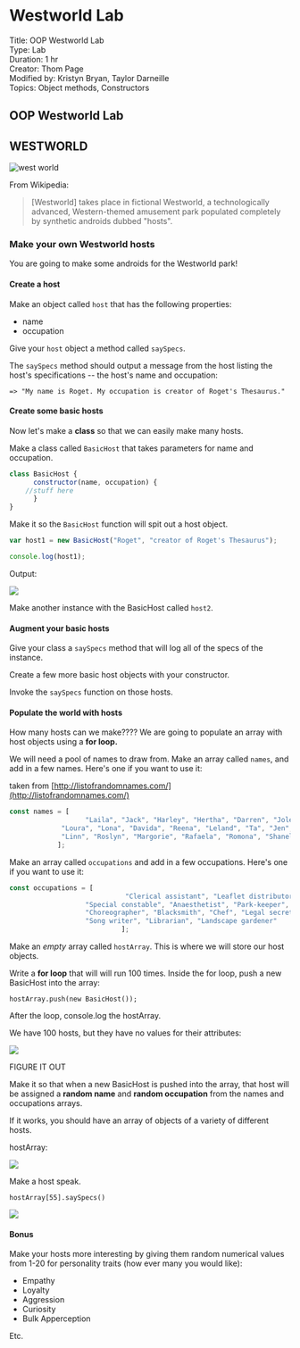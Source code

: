 # Westworld Lab

 Title: OOP Westworld Lab  
 Type: Lab  
 Duration: 1 hr  
 Creator: Thom Page  
 Modified by: Kristyn Bryan, Taylor Darneille  
 Topics: Object methods, Constructors  


## OOP Westworld Lab

## WESTWORLD

![west world](https://i.imgur.com/WXmau06.png)

From Wikipedia:

> \[Westworld\] takes place in fictional Westworld, a technologically advanced, Western-themed amusement park populated completely by synthetic androids dubbed "hosts".

### Make your own Westworld hosts

You are going to make some androids for the Westworld park!

#### Create a host

Make an object called `host` that has the following properties:

* name
* occupation

Give your `host` object a method called `saySpecs`.

The `saySpecs` method should output a message from the host listing the host's specifications -- the host's name and occupation:

```text
=> "My name is Roget. My occupation is creator of Roget's Thesaurus."
```

#### Create some basic hosts

Now let's make a **class** so that we can easily make many hosts.

Make a class called `BasicHost` that takes parameters for name and occupation.

```javascript
class BasicHost {
      constructor(name, occupation) {
    //stuff here
      }    
}
```

Make it so the `BasicHost` function will spit out a host object.

```javascript
var host1 = new BasicHost("Roget", "creator of Roget's Thesaurus");
```

```javascript
console.log(host1);
```

Output:

![](https://i.imgur.com/BSerF4b.png)

Make another instance with the BasicHost called `host2`.

#### Augment your basic hosts

Give your class a `saySpecs` method that will log all of the specs of the instance.

Create a few more basic host objects with your constructor.

Invoke the `saySpecs` function on those hosts.

#### Populate the world with hosts

How many hosts can we make???? We are going to populate an array with host objects using a **for loop.**

We will need a pool of names to draw from. Make an array called `names`, and add in a few names. Here's one if you want to use it:

taken from [http://listofrandomnames.com/](http://listofrandomnames.com/)

```javascript
const names = [
                   "Laila", "Jack", "Harley", "Hertha", "Darren", "Jolene", 
             "Loura", "Lona", "Davida", "Reena", "Leland", "Ta", "Jen", 
             "Linn", "Roslyn", "Margorie", "Rafaela", "Romona", "Shanel", "Stan"
            ];
```

Make an array called `occupations` and add in a few occupations. Here's one if you want to use it:

```javascript
const occupations = [
                             "Clerical assistant", "Leaflet distributor", "Landowner",
                   "Special constable", "Anaesthetist", "Park-keeper", "Butler",
                   "Choreographer", "Blacksmith", "Chef", "Legal secretary",
                   "Song writer", "Librarian", "Landscape gardener"
                            ];
```

Make an _empty_ array called `hostArray`. This is where we will store our host objects.

Write a **for loop** that will will run 100 times. Inside the for loop, push a new BasicHost into the array:

```text
hostArray.push(new BasicHost());
```

After the loop, console.log the hostArray.

We have 100 hosts, but they have no values for their attributes:

![](https://i.imgur.com/3IZ5Vmb.png)

FIGURE IT OUT

Make it so that when a new BasicHost is pushed into the array, that host will be assigned a **random name** and **random occupation** from the names and occupations arrays.

If it works, you should have an array of objects of a variety of different hosts.

hostArray:

![](https://i.imgur.com/BKqT6H6.png)

Make a host speak.

`hostArray[55].saySpecs()`

![](https://i.imgur.com/TSJIUzN.png)

#### Bonus

Make your hosts more interesting by giving them random numerical values from 1-20 for personality traits \(how ever many you would like\):

* Empathy
* Loyalty
* Aggression
* Curiosity
* Bulk Apperception

Etc.

